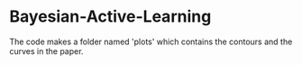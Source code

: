 # Bayesian-Active-Learning

The code makes a folder named 'plots' which contains the contours and the curves in the paper.
